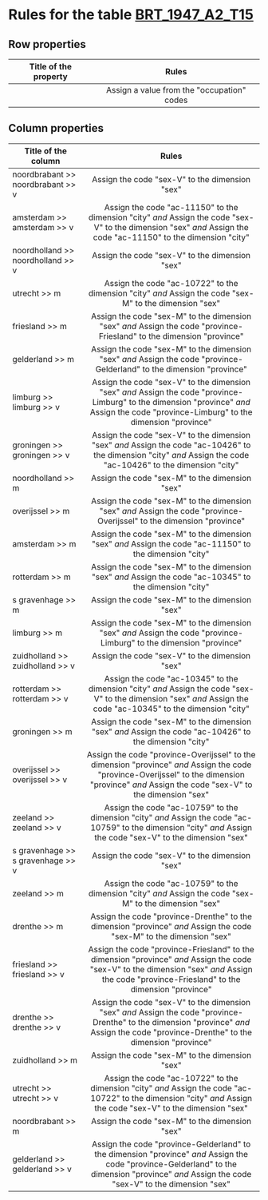 # Rules for the table [BRT_1947_A2_T15](https://github.com/cgueret/DataDump/blob/master/xls-marked/BRT_1947_A2_T15_marked.xls?raw=true)
## Row properties
| Title of the property | Rules |
| --------------------- |:-----:|
|  | Assign a value from the "occupation" codes |
## Column properties
| Title of the column | Rules |
| --------------------- |:-----:|
| noordbrabant >> noordbrabant >> v | Assign the code "sex-V" to the dimension "sex" |
| amsterdam >> amsterdam >> v | Assign the code "ac-11150" to the dimension "city" *and* Assign the code "sex-V" to the dimension "sex" *and* Assign the code "ac-11150" to the dimension "city" |
| noordholland >> noordholland >> v | Assign the code "sex-V" to the dimension "sex" |
| utrecht >> m | Assign the code "ac-10722" to the dimension "city" *and* Assign the code "sex-M" to the dimension "sex" |
| friesland >> m | Assign the code "sex-M" to the dimension "sex" *and* Assign the code "province-Friesland" to the dimension "province" |
| gelderland >> m | Assign the code "sex-M" to the dimension "sex" *and* Assign the code "province-Gelderland" to the dimension "province" |
| limburg >> limburg >> v | Assign the code "sex-V" to the dimension "sex" *and* Assign the code "province-Limburg" to the dimension "province" *and* Assign the code "province-Limburg" to the dimension "province" |
| groningen >> groningen >> v | Assign the code "sex-V" to the dimension "sex" *and* Assign the code "ac-10426" to the dimension "city" *and* Assign the code "ac-10426" to the dimension "city" |
| noordholland >> m | Assign the code "sex-M" to the dimension "sex" |
| overijssel >> m | Assign the code "sex-M" to the dimension "sex" *and* Assign the code "province-Overijssel" to the dimension "province" |
| amsterdam >> m | Assign the code "sex-M" to the dimension "sex" *and* Assign the code "ac-11150" to the dimension "city" |
| rotterdam >> m | Assign the code "sex-M" to the dimension "sex" *and* Assign the code "ac-10345" to the dimension "city" |
| s gravenhage >> m | Assign the code "sex-M" to the dimension "sex" |
| limburg >> m | Assign the code "sex-M" to the dimension "sex" *and* Assign the code "province-Limburg" to the dimension "province" |
| zuidholland >> zuidholland >> v | Assign the code "sex-V" to the dimension "sex" |
| rotterdam >> rotterdam >> v | Assign the code "ac-10345" to the dimension "city" *and* Assign the code "sex-V" to the dimension "sex" *and* Assign the code "ac-10345" to the dimension "city" |
| groningen >> m | Assign the code "sex-M" to the dimension "sex" *and* Assign the code "ac-10426" to the dimension "city" |
| overijssel >> overijssel >> v | Assign the code "province-Overijssel" to the dimension "province" *and* Assign the code "province-Overijssel" to the dimension "province" *and* Assign the code "sex-V" to the dimension "sex" |
| zeeland >> zeeland >> v | Assign the code "ac-10759" to the dimension "city" *and* Assign the code "ac-10759" to the dimension "city" *and* Assign the code "sex-V" to the dimension "sex" |
| s gravenhage >> s gravenhage >> v | Assign the code "sex-V" to the dimension "sex" |
| zeeland >> m | Assign the code "ac-10759" to the dimension "city" *and* Assign the code "sex-M" to the dimension "sex" |
| drenthe >> m | Assign the code "province-Drenthe" to the dimension "province" *and* Assign the code "sex-M" to the dimension "sex" |
| friesland >> friesland >> v | Assign the code "province-Friesland" to the dimension "province" *and* Assign the code "sex-V" to the dimension "sex" *and* Assign the code "province-Friesland" to the dimension "province" |
| drenthe >> drenthe >> v | Assign the code "sex-V" to the dimension "sex" *and* Assign the code "province-Drenthe" to the dimension "province" *and* Assign the code "province-Drenthe" to the dimension "province" |
| zuidholland >> m | Assign the code "sex-M" to the dimension "sex" |
| utrecht >> utrecht >> v | Assign the code "ac-10722" to the dimension "city" *and* Assign the code "ac-10722" to the dimension "city" *and* Assign the code "sex-V" to the dimension "sex" |
| noordbrabant >> m | Assign the code "sex-M" to the dimension "sex" |
| gelderland >> gelderland >> v | Assign the code "province-Gelderland" to the dimension "province" *and* Assign the code "province-Gelderland" to the dimension "province" *and* Assign the code "sex-V" to the dimension "sex" |
